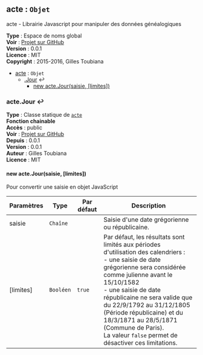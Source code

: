 <a name="acte"></a>

## acte : <code>Objet</code>
acte - Librairie Javascript pour manipuler des données généalogiques

**Type** : Espace de noms global  
**Voir** : [Projet sur GitHub](https://github.com/gtoubiana/acte.js)  
**Version** : 0.0.1  
**Licence** : MIT  
**Copyright** : 2015-2016, Gilles Toubiana  

* [acte](#acte) : <code>Objet</code>
    * [.Jour](#acte.Jour) ↩︎
        * [new acte.Jour(saisie, [limites])](#new_acte.Jour_new)

<a name="acte.Jour"></a>

### acte.Jour ↩︎
**Type** : Classe statique de <code>[acte](#acte)</code>  
**Fonction chainable**  
**Accès** : public  
**Voir** : [Projet sur GitHub](https://github.com/gtoubiana/acte.js)  
**Depuis** : 0.0.1  
**Version** : 0.0.1  
**Auteur** : Gilles Toubiana  
**Licence** : MIT  
<a name="new_acte.Jour_new"></a>

#### new acte.Jour(saisie, [limites])
Pour convertir une saisie en objet JavaScript


| Paramètres | Type | Par défaut | Description |
| --- | --- | --- | --- |
| saisie | <code>Chaîne</code> |  | Saisie d'une date grégorienne ou républicaine. |
| [limites] | <code>Booléen</code> | <code>true</code> | Par défaut, les résultats sont limités aux périodes d'utilisation des calendriers :<br> - une saisie de date grégorienne sera considérée comme julienne avant le 15/10/1582<br> - une saisie de date républicaine ne sera valide que du 22/9/1792 au 31/12/1805 (Période républicaine) et du 18/3/1871 au 28/5/1871 (Commune de Paris).<br> La valeur `false` permet de désactiver ces limitations. |

